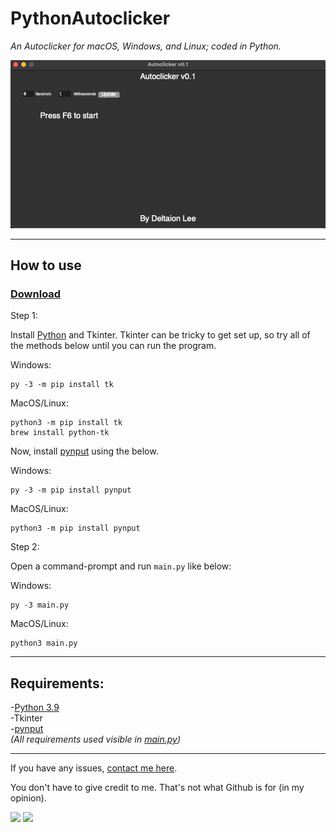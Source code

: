 # PythonAutoclicker
*An Autoclicker for macOS, Windows, and Linux; coded in Python.*

![screenshot](/images/screenshot.png?raw=true)

---
## How to use

### [Download][download]

Step 1:

Install [Python][python] and Tkinter. Tkinter can be tricky to get set up, so try all of the methods below until you can run the program.

Windows:
```
py -3 -m pip install tk
```
MacOS/Linux:
```
python3 -m pip install tk
brew install python-tk
```

Now, install [pynput][pynput] using the below.

Windows:
```
py -3 -m pip install pynput
```
MacOS/Linux:
```
python3 -m pip install pynput
```

Step 2:

Open a command-prompt and run `main.py` like below:

Windows:
```
py -3 main.py
```
MacOS/Linux:
```
python3 main.py
```

---
## Requirements:

-[Python 3.9][python]
<br>-Tkinter
<br>-[pynput][pynput]
<br>
*(All requirements used visible in [main.py][main])*

---
If you have any issues, [contact me here][support].

You don't have to give credit to me. That's not what Github is for (in my opinion).

<a href="https://mi460.dev/github"><img src="https://img.shields.io/static/v1?label=MCMi460&amp;message=Github&amp;color=c331d4"></a>
<a href="https://mi460.dev/discord"><img src="https://discordapp.com/api/guilds/699728181841887363/embed.png"></a>

[download]: https://github.com/MCMi460/PythonAutoclicker/archive/main.zip
[python]: https://www.python.org/downloads/
[tkinter]: https://wiki.python.org/moin/TkInter
[main]: /main.py
[support]: https://mi460.dev/bugs
[pynput]: https://pypi.org/project/pynput/


<!--- You found an easter egg! Here's a cookie UwU :totallyrealcookie.png: -->
